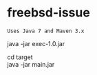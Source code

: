 # freebsd-issue 
    
    Uses Java 7 and Maven 3.x    
    
java -jar exec-1.0.jar  
    
cd target   
java -jar main.jar  

    